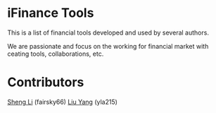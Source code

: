 # iFinance Tools
This is a list of financial tools developed and used by several authors.

We are passionate and focus on the working for financial market with ceating tools, collaborations, etc.

# Contributors

[Sheng Li][1] (fairsky66)
[Liu Yang][2] (yla215)

[1]: (https://github.com/fairsky66)
[2]: (https://github.com/yla215)